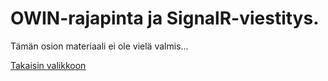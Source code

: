 
# OWIN-rajapinta ja SignalR-viestitys. #

Tämän osion materiaali ei ole vielä valmis...


[Takaisin valikkoon](../Readme.html)